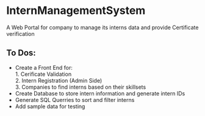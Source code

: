 # InternManagementSystem
A Web Portal for company to manage its interns data and provide Certificate verification

## To Dos:
* Create a Front End for: <br>1. Cerificate Validation<br>2. Intern Registration (Admin Side)<br>3. Companies to find interns based on their skillsets
* Create Database to store intern information and generate intern IDs
* Generate SQL Querries to sort and filter interns
* Add sample data for testing
